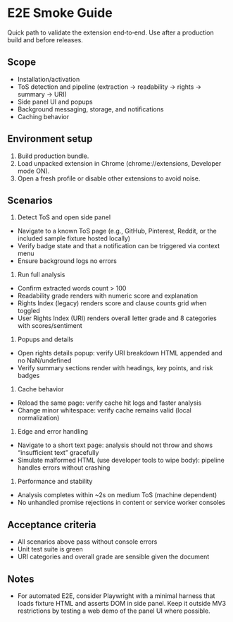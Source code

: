# E2E Smoke Guide

Quick path to validate the extension end‑to‑end. Use after a production build and before releases.

## Scope

- Installation/activation
- ToS detection and pipeline (extraction → readability → rights → summary → URI)
- Side panel UI and popups
- Background messaging, storage, and notifications
- Caching behavior

## Environment setup

1. Build production bundle.
2. Load unpacked extension in Chrome (chrome://extensions, Developer mode ON).
3. Open a fresh profile or disable other extensions to avoid noise.

## Scenarios

1. Detect ToS and open side panel

- Navigate to a known ToS page (e.g., GitHub, Pinterest, Reddit, or the included sample fixture hosted locally)
- Verify badge state and that a notification can be triggered via context menu
- Ensure background logs no errors

1. Run full analysis

- Confirm extracted words count > 100
- Readability grade renders with numeric score and explanation
- Rights Index (legacy) renders score and clause counts grid when toggled
- User Rights Index (URI) renders overall letter grade and 8 categories with scores/sentiment

1. Popups and details

- Open rights details popup: verify URI breakdown HTML appended and no NaN/undefined
- Verify summary sections render with headings, key points, and risk badges

1. Cache behavior

- Reload the same page: verify cache hit logs and faster analysis
- Change minor whitespace: verify cache remains valid (local normalization)

1. Edge and error handling

- Navigate to a short text page: analysis should not throw and shows “insufficient text” gracefully
- Simulate malformed HTML (use developer tools to wipe body): pipeline handles errors without crashing

1. Performance and stability

- Analysis completes within ~2s on medium ToS (machine dependent)
- No unhandled promise rejections in content or service worker consoles

## Acceptance criteria

- All scenarios above pass without console errors
- Unit test suite is green
- URI categories and overall grade are sensible given the document

## Notes

- For automated E2E, consider Playwright with a minimal harness that loads fixture HTML and asserts DOM in side panel. Keep it outside MV3 restrictions by testing a web demo of the panel UI where possible.
